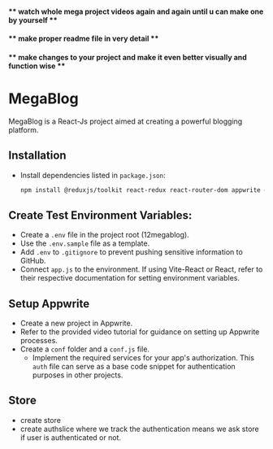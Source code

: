 #### ** watch whole mega project videos again and again until u can make one by yourself **
#### ** make proper readme file in very detail **
#### ** make changes to your project and make it even better visually and function wise **

# MegaBlog

MegaBlog is a React-Js project aimed at creating a powerful blogging platform.

## Installation

- Install dependencies listed in `package.json`:
   ```bash
   npm install @reduxjs/toolkit react-redux react-router-dom appwrite @tinymce/tinymce-react html-react-parser react-hook-form

## Create Test Environment Variables:
  - Create a `.env` file in the project root (12megablog).
  - Use the `.env.sample` file as a template.
  - Add `.env` to `.gitignore` to prevent pushing sensitive information to GitHub.
  - Connect `app.js` to the environment. If using Vite-React or React, refer to their respective documentation for setting environment variables.

## Setup Appwrite

- Create a new project in Appwrite.
- Refer to the provided video tutorial for guidance on setting up Appwrite processes.
- Create a `conf` folder and a `conf.js` file.
  - Implement the required services for your app's authorization. This `auth` file can serve as a base code snippet for authentication purposes in other projects.

## Store
- create store
- create authslice where we track the authentication means we ask store if user is authenticated or not.